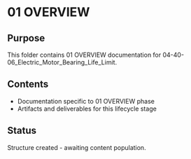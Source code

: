 # 01 OVERVIEW

## Purpose
This folder contains 01 OVERVIEW documentation for 04-40-06_Electric_Motor_Bearing_Life_Limit.

## Contents
- Documentation specific to 01 OVERVIEW phase
- Artifacts and deliverables for this lifecycle stage

## Status
Structure created - awaiting content population.

